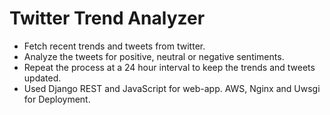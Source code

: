 # Twitter Trend Analyzer

- Fetch recent trends and tweets from twitter.
- Analyze the tweets for positive, neutral or negative sentiments.
- Repeat the process at a 24 hour interval to keep the trends and tweets updated.
- Used Django REST and JavaScript for web-app. AWS, Nginx and Uwsgi for Deployment.
